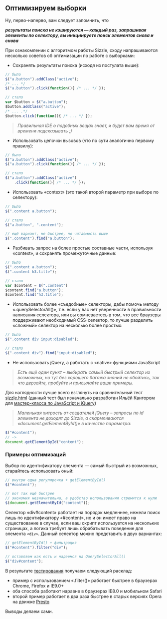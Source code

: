 ## Оптимизируем выборки

Ну, перво-наперво, вам следует запомнить, что

**_результаты поиска не кэшируются — каждый раз, запрашивая элементы по селектору, вы инициируете поиск элементов снова и снова_**

При ознакомлении с алгоритмом работы Sizzle, сходу напрашиваются несколько советов об оптимизации по работе с выборками:

* Сохранять результаты поиска (исходя из постулата выше):

```javascript
// было
$("a.button").addClass("active");
/* ... */
$("a.button").click(function(){ /* ... */ });

// стало
var $button = $("a.button");
$button.addClass("active");
/* ... .*/
$button.click(function(){ /* ... */ });
```

> _Правильная IDE о подобных вещах знает, и будет вам время от времени подсказывать ;)_

* Использовать цепочки вызовов (что по сути аналогично первому правилу):

```javascript
// было
$("a.button").addClass("active");
$("a.button").click(function(){ /* ... */ });

// стало
$("a.button").addClass("active")
    .click(function(){ /* ... */ });
```

* Использовать «context» (это такой второй параметр при выборе по селектору):

```javascript
// было
$(".content a.button");

// стало
$("a.button", ".content");

// ещё вариант, не быстрее, но читаемость выше
$(".content").find("a.button");
```

* Разбивать запрос на более простые составные части, используя «context», и сохранять промежуточные данные:

```javascript
// было
$(".content a.button");
$(".content h3.title");

// стало
var $content = $(".content")
$content.find("a.button");
$content.find("h3.title");
```

* Использовать более «съедобные» селекторы, дабы помочь методу «.querySelectorAll()», т.е. если у вас нет уверенности в правильности написания селектора, или вы сомневаетесь в том, что все браузеры поддерживают необходимый CSS-селектор, то лучше разделить «сложный» селектор на несколько более простых:

```javascript
// было
$(".content div input:disabled");

// стало
$(".content div").find("input:disabled");
```

* Не использовать jQuery, а работать с «native» функциями JavaScript

> _Есть ещё один пункт – выбирать самый быстрый селектор из возможных, но тут без хорошего багажа знаний не обойтись, так что дерзайте, пробуйте и присылайте ваши примеры._

Для наглядности лучше всего взглянуть на сравнительный тест [sizzle.html](http://anton.shevchuk.name/book/code/sizzle.html) (данный тест был изначально разработан Ильёй Кантором для [мастер-класса по JavaScript и jQuery](http://javascript.ru/mk))

> _Маленькая хитрость от создателей jQuery – запросы по id элемента не доходят до Sizzle, а скармливаются «document.getElementById()» в качестве параметра:_

```javascript
$("#content");
// -> 
document.getElementById("content");
```

### Примеры оптимизаций

Выбор по идентификатору элемента — самый быстрый из возможных, старайтесь использовать оный:

```javascript
// внутри одна регулярочка + getElementById()
$("#content");

// вот так ещё быстрее
// экономия незначительна, а удобство использования стремится к нулю
$(document.getElementById("content"));
```

Селектор «div#content» работает на порядок медленнее, нежели поиск лишь по идентификатору «#content», но и он имеет право на существование в случае, если ваш скрипт используется на нескольких страницах, а логика требует лишь обрабатывать поведение для элемента `<div>`. Данный селектор можно представить в двух вариантах:

```javascript
// getElementById() + фильтрация
$("#content").filter("div");

// оставляем как есть и надеемся на QuerySelectorAll()
$("div#content");
```

В результате [тестирования](http://jsperf.com/div-id) получаем следующий расклад:

* пример с использованием «.filter()» работает быстрее в браузерах Chrome, Firefox и IE9.0+
* оба способа работают наравне в браузерах IE8.0 и мобильном Safari
* второй пример работает в два раза быстрее в старых версиях Opera на движке [Presto](https://ru.wikipedia.org/wiki/Presto_(Opera))

Выводы делаем сами.
